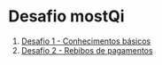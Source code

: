 # Desafio mostQi

1. [Desafio 1 - Conhecimentos básicos](./basic-knowledge/README.md)
2. [Desafio 2 - Rebibos de pagamentos](./receipts/README.md)
